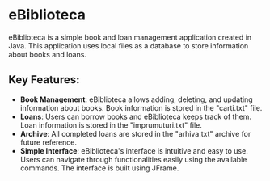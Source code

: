 # eBiblioteca

eBiblioteca is a simple book and loan management application created in Java. This application uses local files as a database to store information about books and loans.

## Key Features:

- **Book Management**: eBiblioteca allows adding, deleting, and updating information about books. Book information is stored in the "carti.txt" file.
- **Loans**: Users can borrow books and eBiblioteca keeps track of them. Loan information is stored in the "imprumuturi.txt" file.
- **Archive**: All completed loans are stored in the "arhiva.txt" archive for future reference.
- **Simple Interface**: eBiblioteca's interface is intuitive and easy to use. Users can navigate through functionalities easily using the available commands. The interface is built using JFrame.


